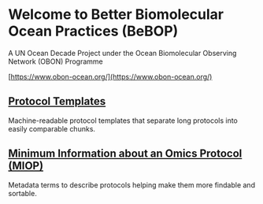 
# Welcome to Better Biomolecular Ocean Practices (BeBOP)
A UN Ocean Decade Project under the Ocean Biomolecular Observing Network (OBON) Programme 

[https://www.obon-ocean.org/](https://www.obon-ocean.org/)

## [Protocol Templates](protocol_template_description.md)

Machine-readable protocol templates that separate long protocols into easily comparable chunks.

## [Minimum Information about an Omics Protocol (MIOP)](miop.md)

Metadata terms to describe protocols helping make them more findable and sortable.

